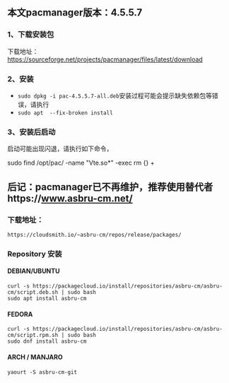 ## 本文pacmanager版本：4.5.5.7

### 1、下载安装包  

下载地址：https://sourceforge.net/projects/pacmanager/files/latest/download

### 2、安装

* `sudo dpkg -i pac-4.5.5.7-all.deb`安装过程可能会提示缺失依赖包等错误，请执行
* `sudo apt  --fix-broken install`

### 3、安装后启动

启动可能出现闪退，请执行如下命令，

sudo find /opt/pac/ -name "Vte.so*" -exec rm {} +

## 后记：pacmanager已不再维护，推荐使用替代者https://www.asbru-cm.net/  

### 下载地址：
```
https://cloudsmith.io/~asbru-cm/repos/release/packages/
```

### Repository 安装

#### DEBIAN/UBUNTU
```
curl -s https://packagecloud.io/install/repositories/asbru-cm/asbru-cm/script.deb.sh | sudo bash
sudo apt install asbru-cm
```
#### FEDORA
```
curl -s https://packagecloud.io/install/repositories/asbru-cm/asbru-cm/script.rpm.sh | sudo bash
sudo dnf install asbru-cm
```
#### ARCH / MANJARO
```
yaourt -S asbru-cm-git
```